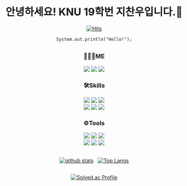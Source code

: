 <div align="center">
 
# 안녕하세요! KNU 19학번 지찬우입니다.👋
  
[![Hits](https://hits.seeyoufarm.com/api/count/incr/badge.svg?url=https%3A%2F%2Fgithub.com%2Fjcw1031&count_bg=%232F6DC4&title_bg=%23555555&icon=github.svg&icon_color=%23EDEDED&title=hits&edge_flat=false)](https://hits.seeyoufarm.com)
  
<pre><code>System.out.println("Hello!");</code></pre>
 
## 

### 🙋🏻‍♂️ME
<a href="https://woopaca.notion.site/635f5ea18d264ea9be3604209991c184" target="_blank"><img src="https://img.shields.io/badge/Notion-272727?style=flat&logo=Notion&logoColor=white"/></a>
<a href="https://www.instagram.com/j_chanoo/" target="_blank"><img src="https://img.shields.io/badge/Instagram-E4405F?style=flat&logo=Instagram&logoColor=white"/></a>
<a href="https://velog.io/@jcw1031" target="_blank"><img src="https://img.shields.io/badge/Velog-20C997?style=flat&logo=Velog&logoColor=white"/></a>

### 🛠Skills
<a href="https://www.oracle.com/java/" target="_blank"><img src="https://img.shields.io/badge/JAVA-fc3838?style=flat&logo=Java&logoColor=white"/></a>
<a href="https://www.python.org" target="_blank"><img src="https://img.shields.io/badge/Python-357cb2?style=flat&logo=Python&logoColor=white"/></a>
<a href="https://www.javascript.com" target="_blank"><img src="https://img.shields.io/badge/JavaScript-f5da42?style=flat&logo=Javascript&logoColor=white"/></a>   
<a href="https://reactjs.org" target="_blank"><img src="https://img.shields.io/badge/React-60d5f2?style=flat&logo=React&logoColor=white"/></a>
<a href="https://www.swift.org" target="_blank"><img src="https://img.shields.io/badge/Swift-F57542?style=flat&logo=Swift&logoColor=white"/></a>
<a href="https://flutter.dev" target="_blank"><img src="https://img.shields.io/badge/Flutter-3776AB?style=flat&logo=Flutter&logoColor=white"/></a>
 
### ⚙️Tools
<a href="https://code.visualstudio.com" target="_blank"><img src="https://img.shields.io/badge/VSCode-007acc?style=flat&logo=Visual Studio Code&logoColor=white"/></a>
<a href="https://www.jetbrains.com/ko-kr/idea/" target="_blank"><img src="https://img.shields.io/badge/IntelliJ IDEA-000000?style=flat&logo=IntelliJ IDEA&logoColor=white"/></a>
<a href="https://developer.apple.com/kr/xcode/" target="_blank"><img src="https://img.shields.io/badge/Xcode-147efb?style=flat&logo=Xcode&logoColor=white"/></a>   
<a href="https://git-scm.com" target="_blank"><img src="https://img.shields.io/badge/Git-f05032?style=flat&logo=Git&logoColor=white"/></a>
<a href="https://github.com" target="_blank"><img src="https://img.shields.io/badge/Github-181717?style=flat&logo=Github&logoColor=white"/></a>
<a href="https://hyper.is" target="_blank"><img src="https://img.shields.io/badge/Hyper-222222?style=flat&logo=Hyper&logoColor=white"/></a>
##

[![github stats](https://github-readme-stats.vercel.app/api?username=jcw1031&theme=tokyonight&show_icons=true&hide_border=true)](https://github.com/jcw1031)&nbsp;&nbsp;
[![Top Langs](https://github-readme-stats.vercel.app/api/top-langs/?username=jcw1031&langs_count=10&theme=tokyonight&layout=compact)](https://github.com/jcw1031)

 ##
 
[![Solved.ac Profile](http://mazassumnida.wtf/api/v2/generate_badge?boj=jcw1031)](https://solved.ac/jcw1031/)
</div>
